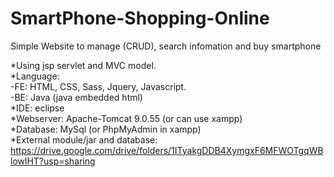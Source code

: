 # SmartPhone-Shopping-Online
Simple Website to manage (CRUD), search infomation and buy smartphone

*Using jsp servlet and MVC model. <br>
*Language: <br>
-FE: HTML, CSS, Sass, Jquery, Javascript. <br>
-BE: Java (java embedded html) <br>
*IDE: eclipse <br>
*Webserver: Apache-Tomcat 9.0.55 (or can use xampp) <br>
*Database: MySql (or PhpMyAdmin in xampp) <br>
*External module/jar and database: https://drive.google.com/drive/folders/1ITyakgDDB4XymgxF6MFWOTgqWBlowlHT?usp=sharing <br>
